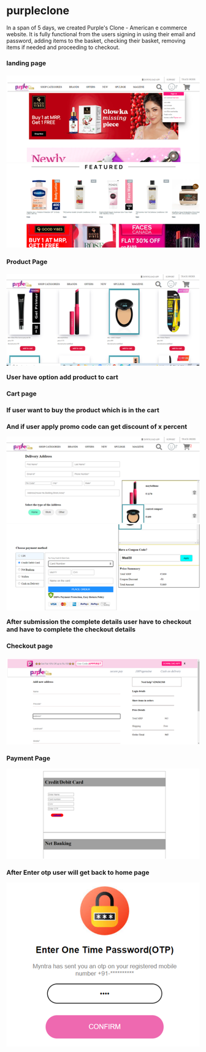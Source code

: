 # purpleclone
In a span of 5 days, we created Purple's Clone - American e commerce website. It is fully functional from the users signing in using their email and password, adding items to the basket, checking their basket, removing items if needed and proceeding to checkout.
<h3>landing page<h3>
  <img src="https://raw.githubusercontent.com/Amir98375/imagesproject/master/landingpage.JPG">
  <img src="https://raw.githubusercontent.com/Amir98375/imagesproject/master/landingblow.JPG">
<h3>Product Page<h3>
  <img src="https://raw.githubusercontent.com/Amir98375/imagesproject/master/product.JPG">
  <p>User have option add product to cart  <p>
  <h3>Cart page<h3>
      <h3>If user want to buy the product which is in the cart <h3>
      <p>And if user apply promo code can get discount of x percent<p>
    <img src="https://raw.githubusercontent.com/Amir98375/imagesproject/master/cart.JPG">
    <img src="https://raw.githubusercontent.com/Amir98375/imagesproject/master/cart1.JPG">
        <p>After submission the complete details user have to checkout and have to complete the checkout details<p>
        <h3>Checkout page<h3>
          <img src="https://raw.githubusercontent.com/Amir98375/imagesproject/master/checkout.JPG">
          <h3>Payment Page</h3>
          <img src='https://raw.githubusercontent.com/Amir98375/imagesproject/master/payment.JPG'>
          <h3>After Enter otp user will get back to home page</h3>
          <img src = "https://raw.githubusercontent.com/Amir98375/imagesproject/master/otp.JPG">
  
